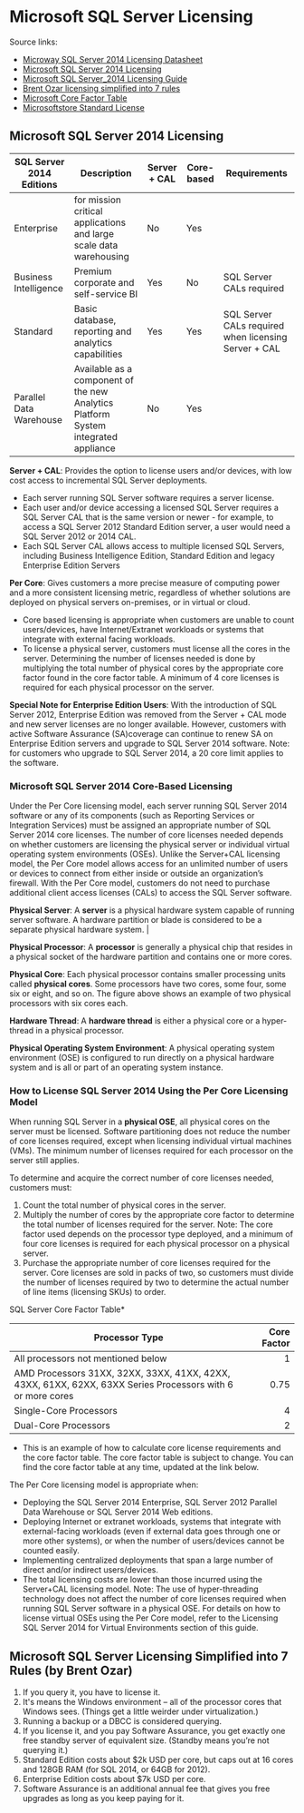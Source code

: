 # Microsoft SQL Server Licensing

Source links:
 - [Microway SQL Server 2014 Licensing Datasheet](http://www.microway.com.au/microsoft/SQL-Server-2014-Licensing-Datasheet.pdf)
 - [Microsoft SQL Server 2014 Licensing](https://www.microsoft.com/en-us/licensing/product-licensing/sql-server-2014.aspx)
 - [Microsoft SQL Server_2014 Licensing Guide](http://sql2014.pl/docs/SQL_Server_2014_Licensing_Guide.pdf)
 - [Brent Ozar licensing simplified into 7 rules](https://www.brentozar.com/archive/2015/04/microsoft-sql-server-licensing-simplified-into-7-rules/)
 - [Microsoft Core Factor Table](http://go.microsoft.com/fwlink/?LinkID=229882)
 - [Microsoftstore Standard License](http://www.microsoftstore.com/store/msusa/en_US/pdp/SQL-Server-2014-Standard-Edition/productID.298540100)


## Microsoft SQL Server 2014 Licensing <a id="microsoft-sql-server-2014-licensing"></a>
| SQL Server 2014 Editions | Description                                                                        | Server + CAL | Core-based | Requirements                                         |
|--------------------------|------------------------------------------------------------------------------------|--------------|------------|------------------------------------------------------|
| Enterprise               | for mission critical applications and large scale data warehousing                 | No           | Yes        |                                                      |
| Business Intelligence    | Premium corporate and self-service BI                                              | Yes          | No         | SQL Server CALs required                             |
| Standard                 | Basic database, reporting and analytics capabilities                               | Yes          | Yes        | SQL Server CALs required when licensing Server + CAL |
| Parallel Data Warehouse  | Available as a component of the new Analytics Platform System integrated appliance | No           | Yes        |                                                      |

**Server + CAL**: Provides the option to license users and/or devices, with low cost access to incremental SQL Server deployments.
 - Each server running SQL Server software requires a server license.
 - Each user and/or device accessing a licensed SQL Server requires a SQL Server CAL that is the same version or newer - for example, to access a SQL Server 2012 Standard Edition server, a user would need a SQL Server 2012 or 2014 CAL.
 - Each SQL Server CAL allows access to multiple licensed SQL Servers, including Business Intelligence Edition, Standard Edition and legacy Enterprise Edition Servers

**Per Core**: Gives customers a more precise measure of computing power and a more consistent licensing metric, regardless of whether solutions are deployed on physical servers on-premises, or in virtual or cloud.
 - Core based licensing is appropriate when customers are unable to count users/devices, have Internet/Extranet workloads or systems that integrate with external facing workloads.
 - To license a physical server, customers must license all the cores in the server. Determining the number of licenses needed is done by multiplying the total number of physical cores by the appropriate core factor found in the core factor table. A minimum of 4 core licenses is required for each physical processor on the server.

**Special Note for Enterprise Edition Users**: With the introduction of SQL Server 2012, Enterprise Edition was removed from the Server + CAL mode and new server licenses are no longer available. However, customers with active Software Assurance (SA)coverage can continue to renew SA on Enterprise Edition servers and upgrade to SQL Server 2014 software. Note: for customers who upgrade to SQL Server 2014, a 20 core limit applies to the software.


### Microsoft SQL Server 2014 Core-Based Licensing <a id="microsoft-sql-server-2014-core-based-licensing"></a>
Under the Per Core licensing model, each server running SQL Server 2014 software or any of its components (such as Reporting Services or Integration Services) must be assigned an appropriate number of SQL Server 2014 core licenses. The number of core licenses needed depends on whether customers are licensing the physical server or individual virtual operating system environments (OSEs).
Unlike the Server+CAL licensing model, the Per Core model allows access for an unlimited number of users or devices to connect from either inside or outside an organization’s firewall. With the Per Core model, customers do not need to purchase additional client access licenses (CALs) to access the SQL Server software.

**Physical Server**: A **server** is a physical hardware system capable of running server software. A hardware partition or blade is considered to be a separate physical hardware system. |

**Physical Processor**: A **processor** is generally a physical chip that resides in a physical socket of the hardware partition and contains one or more cores.

**Physical Core**: Each physical processor contains smaller processing units called **physical cores**. Some processors have two cores, some four, some six or eight, and so on. The figure above shows an example of two physical processors with six cores each.

**Hardware Thread**: A **hardware thread** is either a physical core or a hyper-thread in a physical processor.

**Physical Operating System Environment**: A physical operating system environment (OSE) is configured to run directly on a physical hardware system and is all or part of an operating system instance.


### How to License SQL Server 2014 Using the Per Core Licensing Model <a id="how-to-license-sql-server-2014-using-the-per-core-licensing-model"></a>
When running SQL Server in a **physical OSE**, all physical cores on the server must be licensed. Software partitioning does not reduce the number of core licenses required, except when licensing individual virtual machines (VMs). The minimum number of licenses required for each processor on the server still applies.

To determine and acquire the correct number of core licenses needed, customers must:
1. Count the total number of physical cores in the server.
2. Multiply the number of cores by the appropriate core factor to determine the total number of licenses required for the server. Note: The core factor used depends on the processor type deployed, and a minimum of four core licenses is required for each physical processor on a physical server.
3. Purchase the appropriate number of core licenses required for the server. Core licenses are sold in packs of two, so customers must divide the number of licenses required by two to determine the actual number of line items (licensing SKUs) to order.

SQL Server Core Factor Table*

| Processor Type                                                                                             | Core Factor |
|------------------------------------------------------------------------------------------------------------|------------:|
| All processors not mentioned below                                                                         | 1           |
| AMD Processors 31XX, 32XX, 33XX, 41XX, 42XX, 43XX, 61XX, 62XX, 63XX Series Processors with 6 or more cores | 0.75        |
| Single-Core Processors                                                                                     | 4           |
| Dual-Core Processors                                                                                       | 2           |

* This is an example of how to calculate core license requirements and the core factor table. The core factor table is subject to change. You can find the core factor table at any time, updated at the link below.

The Per Core licensing model is appropriate when:
 - Deploying the SQL Server 2014 Enterprise, SQL Server 2012 Parallel Data Warehouse or SQL Server 2014 Web editions.
 - Deploying Internet or extranet workloads, systems that integrate with external-facing workloads (even if external data goes through one or more other systems), or when the number of users/devices cannot be counted easily.
 - Implementing centralized deployments that span a large number of direct and/or indirect users/devices.
 - The total licensing costs are lower than those incurred using the Server+CAL licensing model.
Note: The use of hyper-threading technology does not affect the number of core licenses required when running SQL Server software in a physical OSE.
For details on how to license virtual OSEs using the Per Core model, refer to the Licensing SQL Server 2014 for Virtual Environments section of this guide.

## Microsoft SQL Server Licensing Simplified into 7 Rules (by Brent Ozar) <a id="microsoft-sql-server-licensing-simplified-into-7-rules-by-brent-ozar"></a>
1. If you query it, you have to license it.
2. It's means the Windows environment – all of the processor cores that Windows sees. (Things get a little weirder under virtualization.)
3. Running a backup or a DBCC is considered querying.
4. If you license it, and you pay Software Assurance, you get exactly one free standby server of equivalent size. (Standby means you’re not querying it.)
5. Standard Edition costs about $2k USD per core, but caps out at 16 cores and 128GB RAM (for SQL 2014, or 64GB for 2012).
6. Enterprise Edition costs about $7k USD per core.
7. Software Assurance is an additional annual fee that gives you free upgrades as long as you keep paying for it.
